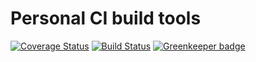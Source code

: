 # Personal CI build tools

[![Coverage Status](https://coveralls.io/repos/github/Alorel/personal-build-tools/badge.svg?branch=4.5.4)](https://coveralls.io/github/Alorel/personal-build-tools?branch=4.5.4)
[![Build Status](https://travis-ci.com/Alorel/personal-build-tools.svg?branch=4.5.4)](https://travis-ci.com/Alorel/personal-build-tools)
[![Greenkeeper badge](https://badges.greenkeeper.io/Alorel/ngx-decorators.svg)](https://greenkeeper.io/)
